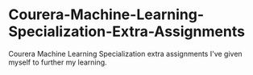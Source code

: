 # Courera-Machine-Learning-Specialization-Extra-Assignments
Courera Machine Learning Specialization extra assignments I've given myself to further my learning.
